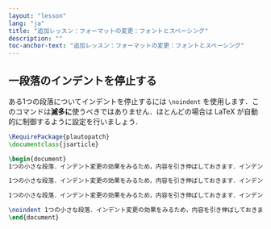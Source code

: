 ```yaml
---
layout: "lesson"
lang: "ja"
title: "追加レッスン：フォーマットの変更：フォントとスペーシング"
description: ""
toc-anchor-text: "追加レッスン：フォーマットの変更：フォントとスペーシング"
---
```


## 一段落のインデントを停止する

ある1つの段落についてインデントを停止するには `\noindent` を使用します．このコマンドは**滅多に**使うべきではありません．ほとんどの場合は LaTeX が自動的に制御するように設定を行いましょう．

```latex
\RequirePackage{plautopatch}
\documentclass{jsarticle}

\begin{document}
1つの小さな段落．インデント変更の効果をみるため，内容を引き伸ばしておきます．インデント変更の効果をみるため，内容を引き伸ばしておきます．

1つの小さな段落．インデント変更の効果をみるため，内容を引き伸ばしておきます．インデント変更の効果をみるため，内容を引き伸ばしておきます．

1つの小さな段落．インデント変更の効果をみるため，内容を引き伸ばしておきます．インデント変更の効果をみるため，内容を引き伸ばしておきます．

\noindent 1つの小さな段落．インデント変更の効果をみるため，内容を引き伸ばしておきます．インデント変更の効果をみるため，内容を引き伸ばしておきます．
\end{document}
```

